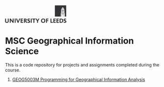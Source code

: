 ![University of Leeds](images/uol.jpg)

# MSC Geographical Information Science

This is a code repository for projects and assignments completed during the course.

1. [GEOG5003M Programming for Geographical Information Analysis](https://javidyousaf.github.io/GEOG5003M_ASSIGNMENT_1/)